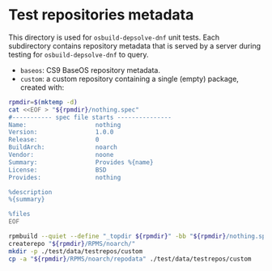 # Test repositories metadata

This directory is used for `osbuild-depsolve-dnf` unit tests.
Each subdirectory contains repository metadata that is served by a server during testing for `osbuild-depsolve-dnf` to query.
- `baseos`: CS9 BaseOS repository metadata.
- `custom`: a custom repository containing a single (empty) package, created with:

```bash
rpmdir=$(mktemp -d)
cat <<EOF > "${rpmdir}/nothing.spec"
#----------- spec file starts ---------------
Name:                   nothing
Version:                1.0.0
Release:                0
BuildArch:              noarch
Vendor:                 noone
Summary:                Provides %{name}
License:                BSD
Provides:               nothing

%description
%{summary}

%files
EOF

rpmbuild --quiet --define "_topdir ${rpmdir}" -bb "${rpmdir}/nothing.spec"
createrepo "${rpmdir}/RPMS/noarch/"
mkdir -p ./test/data/testrepos/custom
cp -a "${rpmdir}/RPMS/noarch/repodata" ./test/data/testrepos/custom
```
